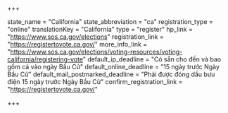 +++

state_name = "California"
state_abbreviation = "ca"
registration_type = "online"
translationKey = "California"
type = "register"
hp_link = "https://www.sos.ca.gov/elections"
registration_link = "https://registertovote.ca.gov/"
more_info_link = "https://www.sos.ca.gov/elections/voting-resources/voting-california/registering-vote"
default_ip_deadline = "Có sẵn cho đến và bao gồm cả vào ngày Bầu Cử"
default_online_deadline = "15 ngày trước Ngày Bầu Cử"
default_mail_postmarked_deadline = "Phải được đóng dấu bưu điện 15 ngày trước Ngày Bầu Cử"
confirm_registration_link = "https://registertovote.ca.gov/"

+++